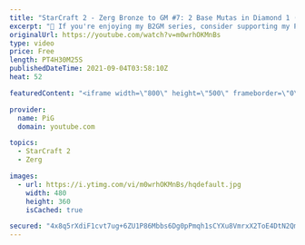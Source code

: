```yaml
---
title: "StarCraft 2 - Zerg Bronze to GM #7: 2 Base Mutas in Diamond 1 (B2GM)"
excerpt: "🐷 If you're enjoying my B2GM series, consider supporting my Patreon: https://www.patreon.com/PiGSC2 0:00 New 2 Base Muta Build 3:29 Game 1 vs Terran 26:22 Game 2 vs Terran 47:55 Game 3 vs Terran 1:24:17 Game 4 vs Protoss 1:55:47 Game 5 vs Terran 2:06:50 Game 6 vs Terran 2:27:46 Game 7 vs Terran 2:47:20"
originalUrl: https://youtube.com/watch?v=m0wrhOKMnBs
type: video
price: Free
length: PT4H30M25S
publishedDateTime: 2021-09-04T03:58:10Z
heat: 52

featuredContent: "<iframe width=\"800\" height=\"500\" frameborder=\"0\" src=\"https://www.youtube.com/embed/m0wrhOKMnBs\" allow=\"accelerometer; autoplay; encrypted-media; gyroscope; picture-in-picture\" allowfullscreen></iframe>"

provider:
  name: PiG
  domain: youtube.com

topics:
  - StarCraft 2
  - Zerg

images:
  - url: https://i.ytimg.com/vi/m0wrhOKMnBs/hqdefault.jpg
    width: 480
    height: 360
    isCached: true

secured: "4x8q5rXdiF1cvt7ug+6ZU1P86Mbbs6Dg0pPmqh1sCYXu8VmrxX2ToE4DtN2Qml/5aLCWm+0Yu7DY8TftzLHCRmKa+Ll59rh6Qw6RT+8ZEoq7tOulx/GrvlVLqLFIOuDNLVupNPJWmjMtKkb4Ujwm9R03l9ezLR/smQXnZMsaxGdsKaJ+5GIntrhADVLauRLZD1aE1Z4XlmCqaU8+fcIdwwEQ2RlYJCkH6KQv7TSUlipuzCmk8ZZehspy1BQ5mTBCGgpjR2v8L3pr1HxX3/rplQpZz6pVzn9m0oOnE4VORij1+d6i7JoZeJUbf3TfB+sQJg6vRpHUxMtQQWrOjIsOxxvwUF9sYVc5oYTlyw8foQZlArwDsaNRPevZohSvmiXSaVXjdLiDTmXUxJsdtNobtNvtWsTB98id8c3Ho7zkc1A=;z/UphTqn7sZWt1VqrQ5jsw=="
---
```


